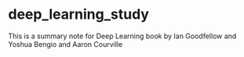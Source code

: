 # deep_learning_study
This is a summary note for Deep Learning book by Ian Goodfellow and Yoshua Bengio and Aaron Courville
